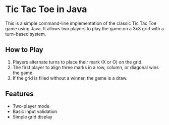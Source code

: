 # Tic Tac Toe in Java

This is a simple command-line implementation of the classic Tic Tac Toe game using Java. It allows two players to play the game on a 3x3 grid with a turn-based system.

## How to Play
1. Players alternate turns to place their mark (X or O) on the grid.
2. The first player to align three marks in a row, column, or diagonal wins the game.
3. If the grid is filled without a winner, the game is a draw.

## Features
- Two-player mode
- Basic input validation
- Simple grid display
